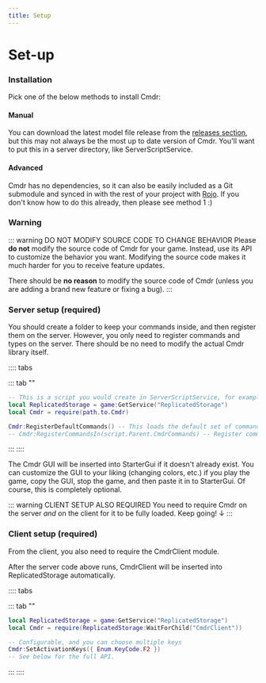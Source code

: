 ```yaml
---
title: Setup
---
```

# Set-up

### Installation
Pick one of the below methods to install Cmdr:

#### Manual

You can download the latest model file release from the [releases section](https://github.com/evaera/Cmdr/releases/latest), but this may not always be the most up to date version of Cmdr. You'll want to put this in a server directory, like ServerScriptService.

#### Advanced

Cmdr has no dependencies, so it can also be easily included as a Git submodule and synced in with the rest of your project with [Rojo](https://github.com/LPGhatguy/rojo). If you don't know how to do this already, then please see method 1 :)

### Warning

::: warning DO NOT MODIFY SOURCE CODE TO CHANGE BEHAVIOR
Please **do not** modify the source code of Cmdr for your game. Instead, use its API to customize the behavior you want. Modifying the source code makes it much harder for you to receive feature updates.

There should be **no reason** to modify the source code of Cmdr (unless you are adding a brand new feature or fixing a bug).
:::

### Server setup (required)

You should create a folder to keep your commands inside, and then register them on the server. However, you only need to register commands and types on the server. There should be no need to modify the actual Cmdr library itself.

:::: tabs
<!-- ::: tab "Using RoStrap"
```lua
-- This is a script you would create in ServerScriptService, for example.
local ReplicatedStorage = game:GetService("ReplicatedStorage")
local Resources = require(ReplicatedStorage:WaitForChild("Resources"))
local Cmdr = Resources:LoadLibrary("Cmdr")

Cmdr:RegisterDefaultCommands() -- This loads the default set of commands that Cmdr comes with. (Optional)
-- Cmdr:RegisterCommandsIn(script.Parent.CmdrCommands) -- Register commands from your own folder. (Optional)
```
::: -->
::: tab ""
```lua
-- This is a script you would create in ServerScriptService, for example.
local ReplicatedStorage = game:GetService("ReplicatedStorage")
local Cmdr = require(path.to.Cmdr)

Cmdr:RegisterDefaultCommands() -- This loads the default set of commands that Cmdr comes with. (Optional)
-- Cmdr:RegisterCommandsIn(script.Parent.CmdrCommands) -- Register commands from your own folder. (Optional)
```
:::
::::

The Cmdr GUI will be inserted into StarterGui if it doesn't already exist. You can customize the GUI to your liking (changing colors, etc.) if you play the game, copy the GUI, stop the game, and then paste it in to StarterGui. Of course, this is completely optional.

::: warning CLIENT SETUP ALSO REQUIRED
You need to require Cmdr on the server *and* on the client for it to be fully loaded. Keep going! ↓
:::

### Client setup (required)

From the client, you also need to require the CmdrClient module.

<!--If not using RoStrap, then--> After the server code above runs, CmdrClient will be inserted into ReplicatedStorage automatically.

:::: tabs
<!-- ::: tab "Using RoStrap"
```lua
local ReplicatedStorage = game:GetService("ReplicatedStorage")
local Resources = require(ReplicatedStorage:WaitForChild("Resources"))
local Cmdr = Resources:LoadLibrary("CmdrClient")

-- Configurable, and you can choose multiple keys
Cmdr:SetActivationKeys({ Enum.KeyCode.F2 })
-- See below for the full API.
```
::: -->
::: tab ""
```lua
local ReplicatedStorage = game:GetService("ReplicatedStorage")
local Cmdr = require(ReplicatedStorage:WaitForChild("CmdrClient"))

-- Configurable, and you can choose multiple keys
Cmdr:SetActivationKeys({ Enum.KeyCode.F2 })
-- See below for the full API.
```
:::
::::

<script>
  export default {
    mounted () {
      this.$nextTick(() => {
        document.querySelectorAll(".tabs-component-tab a").forEach(el => {
          el.addEventListener("click", e => {
            e.preventDefault()
            history.pushState(null, null, el.href)
          })
        })
      })
    }
  }
</script>
